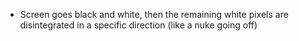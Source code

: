 - Screen goes black and white, then the remaining white pixels are disintegrated in a specific direction (like a nuke going off)